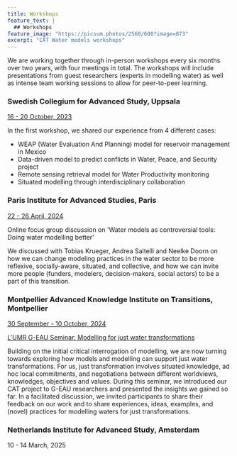 ```yaml
---
title: Workshops
feature_text: |
  ## Workshops
feature_image: "https://picsum.photos/2560/600?image=873"
excerpt: "CAT Water models workshops"
---
```


We are working together through in-person workshops every six months over two years, with four meetings in total. The workshops will include presentations from guest researchers (experts in modelling water) as well as intense team working sessions to allow for peer-to-peer learning. 

### Swedish Collegium for Advanced Study, Uppsala

[16 - 20 October, 2023](http://www.swedishcollegium.se/subfolders/News/2023/CAT%20group%20visit_231020.html)

In the first workshop, we shared our experience from 4 different cases:
- WEAP (Water Evaluation And Planning) model for reservoir management in Mexico
- Data-driven model to predict conflicts in Water, Peace, and Security project
- Remote sensing retrieval model for Water Productivity monitoring
- Situated modelling through interdisciplinary collaboration

### Paris Institute for Advanced Studies, Paris

[22 - 26 April, 2024](https://www.paris-iea.fr/en/events-feed/23936-constructive-advanced-thinking-cat-program)

Online focus group discussion on 'Water models as controversial tools: Doing water modelling better'

We discussed with  Tobias Krueger, Andrea Saltelli and Neelke Doorn on how we can change modeling practices in the water sector to be more reflexive, socially-aware, situated, and collective, and how we can invite more people (funders, modelers, decision-makers, social actors) to be a part of this transition. 

### Montpellier Advanced Knowledge Institute on Transitions, Montpellier

[30 September - 10 October, 2024](https://makit.edu.umontpellier.fr/en/2024/09/25/makit-hosts-a-new-cat-group-about-modelling-practices-in-water-governance/)

[L'UMR G-EAU Seminar: Modelling for just water transformations](https://www.g-eau.fr/index.php/fr/umr-geau/calendrier-des-evenements/135-seminaire-modelling-for-just-water-transformations)

Building on the initial critical interrogation of modelling, we are now turning towards exploring how models and modelling can support just water transformations. For us, just transformation involves situated knowledge, ad hoc local commitments, and negotiations between different worldviews, knowledges, objectives and values. During this seminar, we introduced our CAT project to G-EAU researchers and presented the insights we gained so far. In a facilitated discussion, we invited participants to share their feedback on our work and to share experiences, ideas, examples, and (novel) practices for modelling waters for just transformations.

### Netherlands Institute for Advanced Study, Amsterdam

10 - 14 March, 2025
